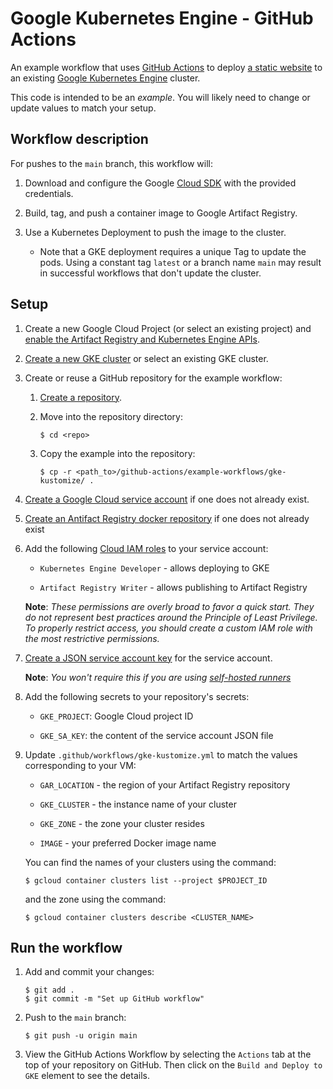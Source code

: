 # Google Kubernetes Engine - GitHub Actions

An example workflow that uses [GitHub Actions][actions] to deploy [a static
website](site/) to an existing [Google Kubernetes Engine][gke] cluster.

This code is intended to be an _example_. You will likely need to change or
update values to match your setup.

## Workflow description

For pushes to the `main` branch, this workflow will:

1.  Download and configure the Google [Cloud SDK][sdk] with the provided
    credentials.

1.  Build, tag, and push a container image to Google Artifact Registry.

1.  Use a Kubernetes Deployment to push the image to the cluster.

    - Note that a GKE deployment requires a unique Tag to update the pods. Using
      a constant tag `latest` or a branch name `main` may result in successful
      workflows that don't update the cluster.

## Setup

1.  Create a new Google Cloud Project (or select an existing project) and
    [enable the Artifact Registry and Kubernetes Engine APIs](https://console.cloud.google.com/flows/enableapi?apiid=artifactregistry.googleapis.com,container.googleapis.com).

1.  [Create a new GKE cluster][cluster] or select an existing GKE cluster.

1.  Create or reuse a GitHub repository for the example workflow:

    1.  [Create a repository](https://help.github.com/en/github/creating-cloning-and-archiving-repositories/creating-a-new-repository).

    1.  Move into the repository directory:

        ```
        $ cd <repo>
        ```

    1.  Copy the example into the repository:

        ```
        $ cp -r <path_to>/github-actions/example-workflows/gke-kustomize/ .
        ```

1.  [Create a Google Cloud service account][create-sa] if one does not already
    exist.

1.  [Create an Antifact Registry docker repository](https://cloud.google.com/artifact-registry/docs/docker/quickstart#gcloud) if one does not already exist

1.  Add the following [Cloud IAM roles][roles] to your service account:

    - `Kubernetes Engine Developer` - allows deploying to GKE

    - `Artifact Registry Writer` - allows publishing to Artifact Registry

    **Note**: *These permissions are overly broad to favor a quick start. They do not
    represent best practices around the Principle of Least Privilege. To
    properly restrict access, you should create a custom IAM role with the most
    restrictive permissions.*

1.  [Create a JSON service account key][create-key] for the service account.

    **Note**: *You won't require this if you are using [self-hosted runners](https://docs.github.com/en/actions/hosting-your-own-runners/about-self-hosted-runners)*

1.  Add the following secrets to your repository's secrets:

    - `GKE_PROJECT`: Google Cloud project ID

    - `GKE_SA_KEY`: the content of the service account JSON file

1.  Update `.github/workflows/gke-kustomize.yml` to match the values corresponding to your
    VM:

    - `GAR_LOCATION` - the region of your Artifact Registry repository

    - `GKE_CLUSTER` - the instance name of your cluster

    - `GKE_ZONE` - the zone your cluster resides

    - `IMAGE` - your preferred Docker image name

    You can find the names of your clusters using the command:

    ```
    $ gcloud container clusters list --project $PROJECT_ID
    ```

    and the zone using the command:

    ```
    $ gcloud container clusters describe <CLUSTER_NAME>
    ```

## Run the workflow

1.  Add and commit your changes:

    ```text
    $ git add .
    $ git commit -m "Set up GitHub workflow"
    ```

1.  Push to the `main` branch:

    ```text
    $ git push -u origin main
    ```

1.  View the GitHub Actions Workflow by selecting the `Actions` tab at the top
    of your repository on GitHub. Then click on the `Build and Deploy to GKE`
    element to see the details.

[actions]: https://help.github.com/en/categories/automating-your-workflow-with-github-actions
[cluster]: https://cloud.google.com/kubernetes-engine/docs/quickstart#create_cluster
[gke]: https://cloud.google.com/gke
[create-sa]: https://cloud.google.com/iam/docs/creating-managing-service-accounts
[create-key]: https://cloud.google.com/iam/docs/creating-managing-service-account-keys
[sdk]: https://cloud.google.com/sdk
[secrets]: https://help.github.com/en/actions/automating-your-workflow-with-github-actions/creating-and-using-encrypted-secrets
[roles]: https://cloud.google.com/iam/docs/granting-roles-to-service-accounts#granting_access_to_a_service_account_for_a_resource
